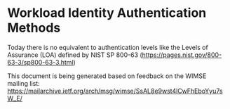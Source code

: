 # Workload Identity Authentication Methods

Today there is no equivalent to authentication levels like the Levels of Assurance (LOA) defined by NIST SP 800-63 (https://pages.nist.gov/800-63-3/sp800-63-3.html)

This document is being generated based on feedback on the WIMSE mailing list: https://mailarchive.ietf.org/arch/msg/wimse/SsAL8e9wst4lCwFhEboYyu7sW_E/
